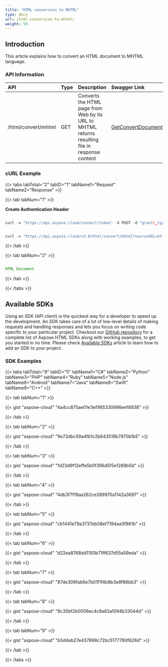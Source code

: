 ```yaml
---
title: "HTML conversion to MHTML"
type: docs
url: /html-conversion-to-mhtml/
weight: 50
---
```


## **Introduction**
This article explains how to convert an HTML document to MHTML language. 
### **API Information**

|**API**|**Type**|**Description**|**Swagger Link**|
| :- | :- | :- | :- |
|/html/convert/mhtml|GET|Converts the HTML page from Web by its URL to MHTML returns resulting file in response content|[GetConvertDocumentToMHTMLByUrl](https://apireference.aspose.cloud/html/#!/Conversion/GetConvertDocumentToMHTMLByUrl)|
### **cURL Example**
{{< tabs tabTotal="2" tabID="1" tabName1="Request" tabName2="Response" >}}

{{< tab tabNum="1" >}}

**Create Authentication Header**

```java

curl -v "https://api.aspose.cloud/connect/token" -X POST -d "grant\_type=client\_credentials&client\_id=XXXXX&client\_secret=XXXXX" -H "Content-Type: application/x-www-form-urlencoded" -H "Accept: application/json"

```

```java

curl -v "https://api.aspose.cloud/v3.0/html/convert/mhtml?sourceURL=http://help.websiteos.com/websiteos/example\_of\_a\_simple\_html\_page.htm" -X GET -H "Accept: application/json"

```

{{< /tab >}}

{{< tab tabNum="2" >}}

```java

HTML Document 

```

{{< /tab >}}

{{< /tabs >}}
## **Available SDKs**
Using an SDK (API client) is the quickest way for a developer to speed up the development. An SDK takes care of a lot of low-level details of making requests and handling responses and lets you focus on writing code specific to your particular project. Checkout our [GitHub repository](https://github.com/aspose-html-cloud) for a complete list of Aspose.HTML SDKs along with working examples, to get you started in no time. Please check [Available SDKs](/available-sdks/) article to learn how to add an SDK to your project.
### **SDK Examples**
{{< tabs tabTotal="9" tabID="5" tabName1="C#" tabName2="Python" tabName3="PHP" tabName4="Ruby" tabName5="Node.js" tabName6="Android" tabName7="Java" tabName8="Swift" tabName9="C++" >}}

{{< tab tabNum="1" >}}

{{< gist "aspose-cloud" "4a4cc875ae01e3ef985330696eef8938" >}}

{{< /tab >}}

{{< tab tabNum="2" >}}

{{< gist "aspose-cloud" "9e72dbc59a4fb1c2b643519b7970b1b5" >}}

{{< /tab >}}

{{< tab tabNum="3" >}}

{{< gist "aspose-cloud" "fd23d9f12effe5b0f396d5f5e1289b0d" >}}

{{< /tab >}}

{{< tab tabNum="4" >}}

{{< gist "aspose-cloud" "4db3f7f19aa262ce289970a1142a3697" >}}

{{< /tab >}}

{{< tab tabNum="5" >}}

{{< gist "aspose-cloud" "cb1441e79a3737eb08ef7194aa3f961b" >}}

{{< /tab >}}

{{< tab tabNum="6" >}}

{{< gist "aspose-cloud" "d22ea8768dd1150b71ff637d55a59eda" >}}

{{< /tab >}}

{{< tab tabNum="7" >}}

{{< gist "aspose-cloud" "87de306fab6e7b01f1f4b8b3e8f86bb3" >}}

{{< /tab >}}

{{< tab tabNum="8" >}}

{{< gist "aspose-cloud" "8c35bf2b0009ac4c8a63a1094b33044d" >}}

{{< /tab >}}

{{< tab tabNum="9" >}}

{{< gist "aspose-cloud" "b5d4eb27e437898c72bc5177760f626d" >}}

{{< /tab >}}

{{< /tabs >}}
